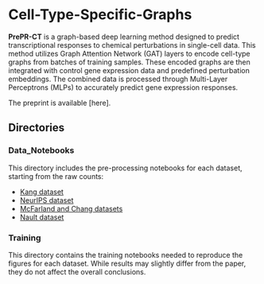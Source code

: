# Cell-Type-Specific-Graphs

**PrePR-CT** is a graph-based deep learning method designed to predict transcriptional responses to chemical perturbations in single-cell data. This method utilizes Graph Attention Network (GAT) layers to encode cell-type graphs from batches of training samples. These encoded graphs are then integrated with control gene expression data and predefined perturbation embeddings. The combined data is processed through Multi-Layer Perceptrons (MLPs) to accurately predict gene expression responses.

The preprint is available [here].

## Directories

### Data_Notebooks
This directory includes the pre-processing notebooks for each dataset, starting from the raw counts:
* [Kang dataset](https://www.ncbi.nlm.nih.gov/geo/query/acc.cgi?acc=GSE96583)
* [NeurIPS dataset](https://www.kaggle.com/competitions/open-problems-single-cell-perturbations)
* [McFarland and Chang datasets](http://projects.sanderlab.org/scperturb/datavzrd/scPerturb_vzrd_v1/dataset_info/index_1.html)
* [Nault dataset](https://github.com/BhattacharyaLab/scVIDR/tree/main)


### Training
This directory contains the training notebooks needed to reproduce the figures for each dataset. While results may slightly differ from the paper, they do not affect the overall conclusions.




